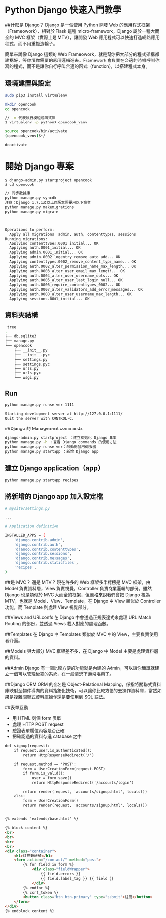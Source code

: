 # Python Django 快速入門教學


##什麼是 Django？
Django 是一個使用 Python 開發 Web 的應用程式框架（Frameowork），相對於 Flask 這種 micro-framework，Django 屬於一種大而全的 MVC 框架（實際上是 MTV），讓開發 Web 應用程式可以快速打造網路應用程式，而不用重複造輪子。

簡單來說像 Django 這類的 Web Frameowork，就是幫你把大部分的程式架構都建構好，等你填你需要的應用邏輯進去。Framework 會負責在合適的時機呼叫你寫的程式，而不是讓你自行呼叫合適的函式（function），以搭建程式本身。


## 環境建置與設定

```sh
sudo pip3 install virtualenv

mkdir opencook
cd opencook

// -m 代表執行模組或函式庫 
$ virtualenv -p python3 opencook_venv

source opencook/bin/activate
(opencook_venv)$~/

deactivate
```

# 開始 Django 專案

```sh
$ django-admin.py startproject opencook
$ cd opencook

// 同步數據庫
python manage.py syncdb
注意：Django 1.7.1及以上的版本需要用以下命令
python manage.py makemigrations
python manage.py migrate



Operations to perform:
  Apply all migrations: admin, auth, contenttypes, sessions
Running migrations:
  Applying contenttypes.0001_initial... OK
  Applying auth.0001_initial... OK
  Applying admin.0001_initial... OK
  Applying admin.0002_logentry_remove_auto_add... OK
  Applying contenttypes.0002_remove_content_type_name... OK
  Applying auth.0002_alter_permission_name_max_length... OK
  Applying auth.0003_alter_user_email_max_length... OK
  Applying auth.0004_alter_user_username_opts... OK
  Applying auth.0005_alter_user_last_login_null... OK
  Applying auth.0006_require_contenttypes_0002... OK
  Applying auth.0007_alter_validators_add_error_messages... OK
  Applying auth.0008_alter_user_username_max_length... OK
  Applying sessions.0001_initial... OK
```

## 資料夾結構

```sh
 tree
.
├── db.sqlite3
├── manage.py
└── opencook
    ├── __init__.py
    ├── __init__.pyc
    ├── settings.py
    ├── settings.pyc
    ├── urls.py
    ├── urls.pyc
    └── wsgi.py
```

## Run

```sh
python manage.py runserver 1111

Starting development server at http://127.0.0.1:1111/
Quit the server with CONTROL-C.
```

##Django 的 Management commands

```sh
django-admin.py startproject ：建立初始化 Django 專案
python manage.py -h ：查看 Django commands 的使用方法
python manage.py runserver：啟動開發用伺服器
python manage.py startapp ：新增 Django app
```

## 建立 Django application（app）

```sh
python manage.py startapp recipes
```

## 將新增的 Django app 加入設定檔

```sh
# mysite/settings.py

...

# Application definition

INSTALLED_APPS = (
    'django.contrib.admin',
    'django.contrib.auth',
    'django.contrib.contenttypes',
    'django.contrib.sessions',
    'django.contrib.messages',
    'django.contrib.staticfiles',
    'recipes',
)
```
##是 MVC？ 還是 MTV？
現在許多的 Web 框架多半標榜是 MVC 框架，由 Model 負責資料層，View 負責視覺，Controller 負責商業邏輯的部份。雖然 Django 也是類似於 MVC 大而全的框架，但嚴格來說我們會把 Django 視為 MTV，也就是 Model、View、Template，在 Django 中 View 類似於 Controller 功能，而 Template 則處理 View 視覺部分。

##Views and URLconfs
在 Django 中會透過正規表達式來處理 URL Match Routing 的部份，並透過 Views 載入對應的處理函數。

##Templates
在 Django 中 Templates 類似於 MVC 中的 View，主要負責使用者介面。

##Models
與大部分 MVC 框架差不多，在 Django 中 Model 主要是處理資料層的資料。

##Admin
Django 有一個比較方便的功能就是內建的 Admin，可以讓你簡單就建立一個可以管理後臺的系統，在一般情況下通常堪用了。

##Django ORM
ORM 的全名是 Object-Relational Mapping，係指將關聯式資料庫映射至物件導向的資料抽象化技術，可以讓你比較方便的去操作資料庫，當然如果是複雜關聯式資料庫操作還是要使用到 SQL 語法。

##表單互動
- 用 HTML 刻個 form 表單
- 處理 HTTP POST request
- 驗證表單欄位內容是否正確
- 把確認過的資料存進 database 之中

```html
def signup(request):
    if request.user.is_authenticated(): 
        return HttpResponseRedirect('/')

    if request.method == 'POST':
        form = UserCreationForm(request.POST)
        if form.is_valid():
            user = form.save()
            return HttpResponseRedirect('/accounts/login')

        return render(request, 'accounts/signup.html', locals())
    else:
    	form = UserCreationForm()
    	return render(request, 'accounts/signup.html', locals())
    	
```

```html
{% extends 'extends/base.html' %}

{% block content %}
<br>
<br>
<br>
<br>
<div class="container">
	<h1>註冊新帳號</h1>
	<form action="/contact/" method="post">
	    {% for field in form %}
	        <div class="fieldWrapper">
	            {{ field.errors }}
	            {{ field.label_tag }} {{ field }}
	        </div>
	    {% endfor %}
	    {% csrf_token %}
	    <button class="btn btn-primary" type="submit">註冊</button>
	</form>
</div>
{% endblock content %}
```
